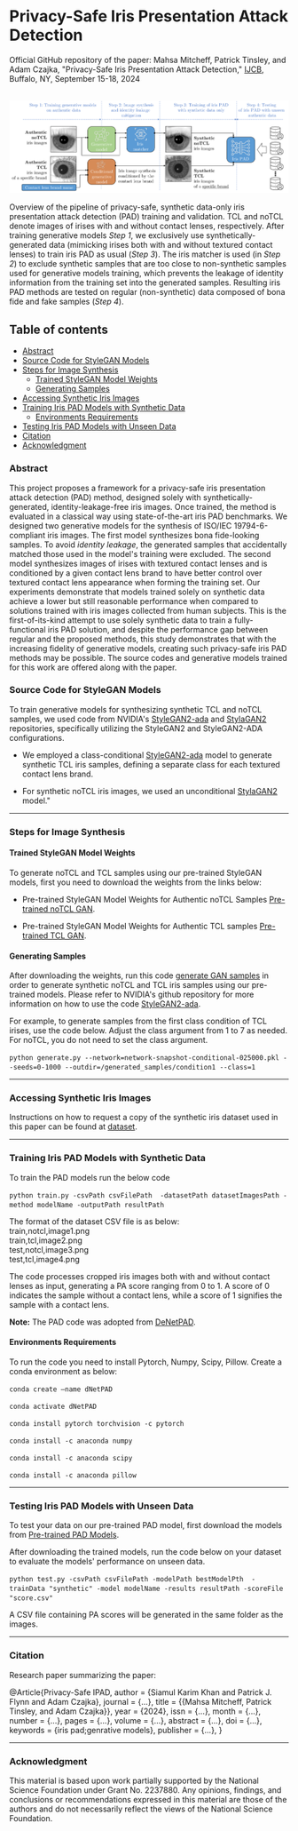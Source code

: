 # Privacy-Safe Iris Presentation Attack Detection #
Official GitHub repository of the paper: Mahsa Mitcheff, Patrick Tinsley, and Adam Czajka, "Privacy-Safe Iris Presentation Attack Detection," [IJCB](https://ijcb2024.ieee-biometrics.org), Buffalo, NY, September 15-18, 2024
<br><br>

![pipiline](https://github.com/CVRL/PrivacySafeIrisPAD/blob/main/pipiline.png)

Overview of the pipeline of privacy-safe, synthetic data-only iris presentation attack detection (PAD) training and validation. TCL and noTCL denote images of irises with and without contact lenses, respectively. After training generative models *Step 1*, we exclusively use synthetically-generated data (mimicking irises both with and without textured contact lenses) to train iris PAD as usual (*Step 3*). The iris matcher is used (in *Step 2*) to exclude synthetic samples that are too close to non-synthetic samples used for generative models training, which prevents the leakage of identity information from the training set into the generated samples. Resulting iris PAD methods are tested on regular (non-synthetic) data composed of bona fide and fake samples (*Step 4*).

## Table of contents
* [Abstract](#abstract)
* [Source Code for StyleGAN Models](#gan-code)
* [Steps for Image Synthesis](#gan-synthesizing)
    * [Trained StyleGAN Model Weights](#gan-weights)
    * [Generating Samples](#gan-samples)
* [Accessing Synthetic Iris Images](#samples)
* [Training Iris PAD Models with Synthetic Data](#pad-tarining)
  * [Environments Requirements](#requirements)
* [Testing Iris PAD Models with Unseen Data](#pad-testing)
* [Citation](#citation)
* [Acknowledgment](#acknowledgment)

<a name="abstract"/></a>
### Abstract

This project proposes a framework for a privacy-safe iris presentation attack detection (PAD) method, designed solely with synthetically-generated, identity-leakage-free iris images. Once trained, the method is evaluated in a classical way using state-of-the-art iris PAD benchmarks. We designed two generative models for the synthesis of ISO/IEC 19794-6-compliant iris images. The first model synthesizes bona fide-looking samples. To avoid *identity leakage*, the generated samples that accidentally matched those used in the model's training were excluded. The second model synthesizes images of irises with textured contact lenses and is conditioned by a given contact lens brand to have better control over textured contact lens appearance when forming the training set. Our experiments demonstrate that models trained solely on synthetic data achieve a lower but still reasonable performance when compared to solutions trained with iris images collected from human subjects. This is the first-of-its-kind attempt to use solely synthetic data to train a fully-functional iris PAD solution, and despite the performance gap between regular and the proposed methods, this study demonstrates that with the increasing fidelity of generative models, creating such privacy-safe iris PAD methods may be possible. The source codes and generative models trained for this work are offered along with the paper.

<a name="gan-code"/></a>
### Source Code for StyleGAN Models

To train generative models for synthesizing synthetic TCL and noTCL samples, we used code from NVIDIA's [StyleGAN2-ada](https://github.com/NVlabs/stylegan2-ada-pytorch) and [StylaGAN2](https://github.com/NVlabs/stylegan2?tab=readme-ov-file) repositories, specifically utilizing the StyleGAN2 and StyleGAN2-ADA configurations.

- We employed a class-conditional [StyleGAN2-ada](https://github.com/NVlabs/stylegan2-ada-pytorch) model to generate synthetic TCL iris samples, defining a separate class for each textured contact lens brand.
  
- For synthetic noTCL iris images, we used an unconditional [StylaGAN2](https://github.com/NVlabs/stylegan2?tab=readme-ov-file) model."

___________________________________________________________________________________________

<a name="gan-synthesizing"/></a>
### Steps for Image Synthesis

<a name="gan-weights"/></a>
#### Trained StyleGAN Model Weights

To generate noTCL and TCL samples using our pre-trained StyleGAN models, first you need to download the weights from the links below:

- Pre-trained StyleGAN Model Weights for Authentic noTCL Samples [Pre-trained noTCL GAN](https://notredame.box.com/s/oe1ez0hu3tn0x93meujlk7epsjsskfbp). 

- Pre-trained StyleGAN Model Weights for Authentic TCL samples [Pre-trained TCL GAN](https://notredame.app.box.com/file/1613090265358?s=v3kg037hy05luyui4a8emqrzqs1522k7).

<a name="gan-samples"/></a>
#### Generating Samples
After downloading the weights, run this code [generate GAN samples](https://github.com/NVlabs/stylegan2-ada-pytorch/blob/main/generate.py) in order to generate synthetic noTCL and TCL iris samples using our pre-trained models. Please refer to NVIDIA's github repository for more information on how to use the code [StyleGAN2-ada](https://github.com/NVlabs/stylegan2-ada-pytorch/tree/main).

For example, to generate samples from the first class condition of TCL irises, use the code below. Adjust the class argument from 1 to 7 as needed. For noTCL, you do not need to set the class argument.

```python generate.py --network=network-snapshot-conditional-025000.pkl --seeds=0-1000 --outdir=/generated_samples/condition1 --class=1``` 
  
___________________________________________________________________________________________

<a name="samples"/></a>
### Accessing Synthetic Iris Images

Instructions on how to request a copy of the synthetic iris dataset used in this paper can be found at [dataset](https://notredame.app.box.com/folder/258825225412).

___________________________________________________________________________________________

<a name="pad-tarining"/></a>
### Training Iris PAD Models with Synthetic Data

To train the PAD models run the below code 

```python train.py -csvPath csvFilePath  -datasetPath datasetImagesPath -method modelName -outputPath resultPath```

The format of the dataset CSV file is as below:
<br>train,notcl,image1.png
<br>train,tcl,image2.png
<br>test,notcl,image3.png
<br>test,tcl,image4.png

The code processes cropped iris images both with and without contact lenses as input, generating a PA score ranging from 0 to 1. A score of 0 indicates the sample without a contact lens, while a score of 1 signifies the sample with a contact lens.

**Note:** The PAD code was adopted from [DeNetPAD](https://github.com/iPRoBe-lab/D-NetPAD/tree/master).

<a name="requirements"/></a>
#### Environments Requirements
To run the code you need to install Pytorch, Numpy, Scipy, Pillow. Create a conda environment as below: 

```conda create —name dNetPAD```

```conda activate dNetPAD```

```conda install pytorch torchvision -c pytorch```

```conda install -c anaconda numpy``` 

```conda install -c anaconda scipy```

```conda install -c anaconda pillow``` 

___________________________________________________________________________________________

<a name="pad-testing"/></a>
### Testing Iris PAD Models with Unseen Data
To test your data on our pre-trained PAD model, first download the models from [Pre-trained PAD Models](https://notredame.app.box.com/folder/278643866297).

After downloading the trained models, run the code below on your dataset to evaluate the models' performance on unseen data.

```python test.py -csvPath csvFilePath -modelPath bestModelPth  -trainData "synthetic" -model modelName -results resultPath -scoreFile "score.csv"```

A CSV file containing PA scores will be generated in the same folder as the images.

___________________________________________________________________________________________

<a name="citation"/></a>
### Citation

Research paper summarizing the paper:

@Article{Privacy-Safe IPAD,
  author    = {Siamul Karim Khan and Patrick J. Flynn and Adam Czajka},
  journal   = {...},
  title     = {{Mahsa Mitcheff, Patrick Tinsley, and Adam Czajka}},
  year      = {2024},
  issn      = {...},
  month     = {...},
  number    = {...},
  pages     = {...},
  volume    = {...},
  abstract  = {...},
  doi       = {...},
  keywords  = {iris pad;genrative models},
  publisher = {...},
}

___________________________________________________________________________________________

<a name="acknowledgment"/></a>
### Acknowledgment
This material is based upon work partially supported by the National Science Foundation under Grant No. 2237880. Any opinions, findings, and conclusions
or recommendations expressed in this material are those of the authors and do not necessarily reflect the views of the National Science Foundation.

